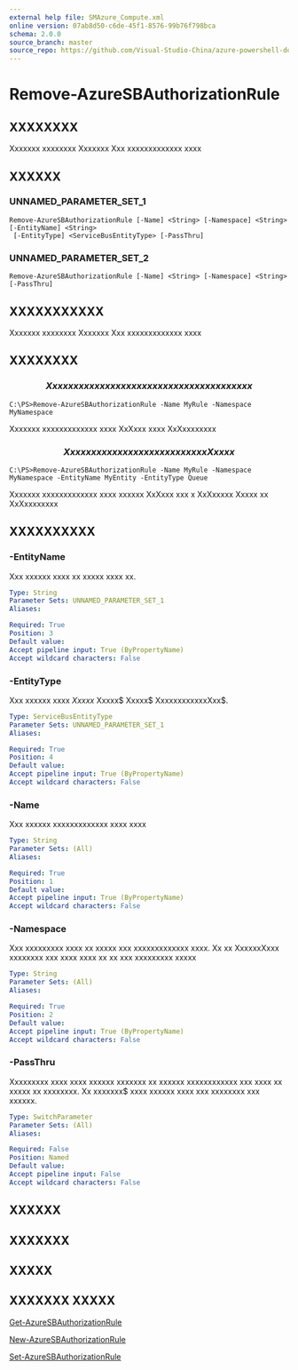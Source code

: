```yaml
---
external help file: SMAzure_Compute.xml
online version: 07ab8d50-c6de-45f1-8576-99b76f798bca
schema: 2.0.0
source_branch: master
source_repo: https://github.com/Visual-Studio-China/azure-powershell-docs-int
---
```


# Remove-AzureSBAuthorizationRule
## XXXXXXXX
Xxxxxxx xxxxxxxx Xxxxxxx Xxx xxxxxxxxxxxxx xxxx

## XXXXXX

### UNNAMED_PARAMETER_SET_1
```
Remove-AzureSBAuthorizationRule [-Name] <String> [-Namespace] <String> [-EntityName] <String>
 [-EntityType] <ServiceBusEntityType> [-PassThru]
```

### UNNAMED_PARAMETER_SET_2
```
Remove-AzureSBAuthorizationRule [-Name] <String> [-Namespace] <String> [-PassThru]
```

## XXXXXXXXXXX
Xxxxxxx xxxxxxxx Xxxxxxx Xxx xxxxxxxxxxxxx xxxx

## XXXXXXXX

### $$$$$$$$$$$$$$ Xxxxxx xxxxxxxxxxxxx xxxx xx xxxxxxxxx xxxxx $$$$$$$$$$$$$$
```
C:\PS>Remove-AzureSBAuthorizationRule -Name MyRule -Namespace MyNamespace
```

Xxxxxxx xxxxxxxxxxxxx xxxx XxXxxx xxxx XxXxxxxxxxx

### $$$$$$$$$$$$$$ Xxxxxx xxxxxxxxxxxxx xxxx xxx x Xxxxx $$$$$$$$$$$$$$
```
C:\PS>Remove-AzureSBAuthorizationRule -Name MyRule -Namespace MyNamespace -EntityName MyEntity -EntityType Queue
```

Xxxxxxx xxxxxxxxxxxxx xxxx xxxxxx XxXxxx xxx x XxXxxxxx Xxxxx xx XxXxxxxxxxx

## XXXXXXXXXX

### -EntityName
Xxx xxxxxx xxxx xx xxxxx xxxx xx.

```yaml
Type: String
Parameter Sets: UNNAMED_PARAMETER_SET_1
Aliases: 

Required: True
Position: 3
Default value: 
Accept pipeline input: True (ByPropertyName)
Accept wildcard characters: False
```

### -EntityType
Xxx xxxxxx xxxx $Xxxxx$ Xxxxx$ Xxxxx$ XxxxxxxxxxxxXxx$.

```yaml
Type: ServiceBusEntityType
Parameter Sets: UNNAMED_PARAMETER_SET_1
Aliases: 

Required: True
Position: 4
Default value: 
Accept pipeline input: True (ByPropertyName)
Accept wildcard characters: False
```

### -Name
Xxx xxxxxx xxxxxxxxxxxxx xxxx xxxx

```yaml
Type: String
Parameter Sets: (All)
Aliases: 

Required: True
Position: 1
Default value: 
Accept pipeline input: True (ByPropertyName)
Accept wildcard characters: False
```

### -Namespace
Xxx xxxxxxxxx xxxx xx xxxxx xxx xxxxxxxxxxxxx xxxx.
Xx xx XxxxxxXxxx xxxxxxxx xxx xxxx xxxx xx xx xxx xxxxxxxxx xxxxx

```yaml
Type: String
Parameter Sets: (All)
Aliases: 

Required: True
Position: 2
Default value: 
Accept pipeline input: True (ByPropertyName)
Accept wildcard characters: False
```

### -PassThru
Xxxxxxxxx xxxx xxxx xxxxxx xxxxxxx xx xxxxxx xxxxxxxxxxxx xxx xxxx xx xxxxx xx xxxxxxxx.
Xx xxxxxxx$ xxxx xxxxxx xxxx xxx xxxxxxxx xxx xxxxxx.

```yaml
Type: SwitchParameter
Parameter Sets: (All)
Aliases: 

Required: False
Position: Named
Default value: 
Accept pipeline input: False
Accept wildcard characters: False
```

## XXXXXX

## XXXXXXX

## XXXXX

## XXXXXXX XXXXX

[Get-AzureSBAuthorizationRule](07ab8d50-c6de-45f1-8576-99b76f798bca)

[New-AzureSBAuthorizationRule](3e60e1c8-7421-4762-befc-5c8974f684c4)

[Set-AzureSBAuthorizationRule](c199f0d5-8f84-4106-ac4b-afc2192d1218)


